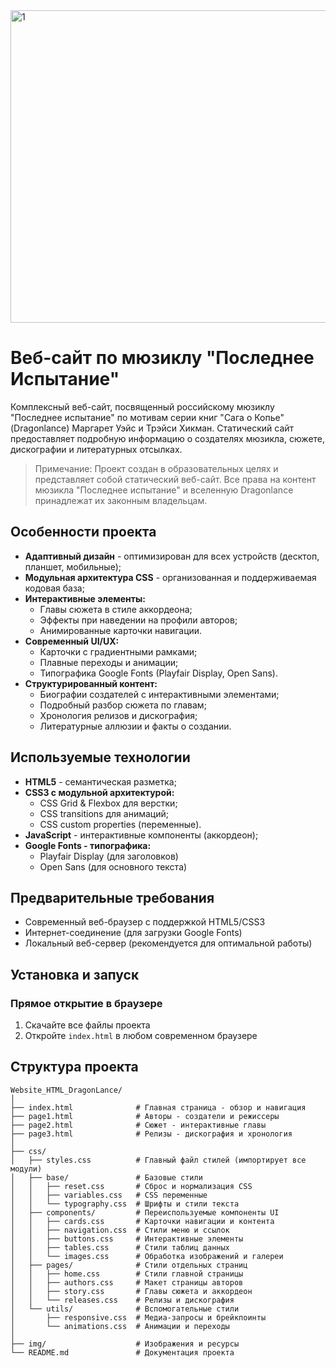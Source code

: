 <img width="850" height="500" alt="1" src="https://github.com/user-attachments/assets/3bce6d8f-e72f-47c9-90b5-be75f28c8164" />

# Веб-сайт по мюзиклу "Последнее Испытание" 

Комплексный веб-сайт, посвященный российскому мюзиклу "Последнее испытание" по мотивам серии книг "Сага о Копье" (Dragonlance) Маргарет Уэйс и Трэйси Хикман. Статический сайт предоставляет подробную информацию о создателях мюзикла, сюжете, дискографии и литературных отсылках.
  >  Примечание: Проект создан в образовательных целях и представляет собой статический веб-сайт. Все права на контент мюзикла "Последнее испытание" и вселенную Dragonlance принадлежат их законным владельцам.
## Особенности проекта

- __Адаптивный дизайн__ - оптимизирован для всех устройств (десктоп, планшет, мобильные);
- __Модульная архитектура CSS__ - организованная и поддерживаемая кодовая база;
- **Интерактивные элементы:**
  - Главы сюжета в стиле аккордеона;
  - Эффекты при наведении на профили авторов;
  - Анимированные карточки навигации.
- **Современный UI/UX:**
  - Карточки с градиентными рамками;
  - Плавные переходы и анимации;
  - Типографика Google Fonts (Playfair Display, Open Sans).
- **Структурированный контент:**
  - Биографии создателей с интерактивными элементами;
  - Подробный разбор сюжета по главам;
  - Хронология релизов и дискография;
  - Литературные аллюзии и факты о создании.
 
## Используемые технологии

- __HTML5__ - семантическая разметка;
- **CSS3 с модульной архитектурой:**
  - CSS Grid & Flexbox для верстки;
  - CSS transitions для анимаций;
  - CSS custom properties (переменные).
- __JavaScript__ - интерактивные компоненты (аккордеон);
- **Google Fonts - типографика:**
  - Playfair Display (для заголовков)
  - Open Sans (для основного текста)

## Предварительные требования
- Современный веб-браузер с поддержкой HTML5/CSS3
- Интернет-соединение (для загрузки Google Fonts)
- Локальный веб-сервер (рекомендуется для оптимальной работы)

## Установка и запуск

### Прямое открытие в браузере
1.  Скачайте все файлы проекта
2.  Откройте `index.html` в любом современном браузере

## Структура проекта

```
Website_HTML_DragonLance/
│
├── index.html              # Главная страница - обзор и навигация
├── page1.html              # Авторы - создатели и режиссеры
├── page2.html              # Сюжет - интерактивные главы
├── page3.html              # Релизы - дискография и хронология
│
├── css/
│   ├── styles.css          # Главный файл стилей (импортирует все модули)
│   ├── base/               # Базовые стили
│   │   ├── reset.css       # Сброс и нормализация CSS
│   │   ├── variables.css   # CSS переменные
│   │   └── typography.css  # Шрифты и стили текста
│   ├── components/         # Переиспользуемые компоненты UI
│   │   ├── cards.css       # Карточки навигации и контента
│   │   ├── navigation.css  # Стили меню и ссылок
│   │   ├── buttons.css     # Интерактивные элементы
│   │   ├── tables.css      # Стили таблиц данных
│   │   └── images.css      # Обработка изображений и галереи
│   ├── pages/              # Стили отдельных страниц
│   │   ├── home.css        # Стили главной страницы
│   │   ├── authors.css     # Макет страницы авторов
│   │   ├── story.css       # Главы сюжета и аккордеон
│   │   └── releases.css    # Релизы и дискография
│   └── utils/              # Вспомогательные стили
│       ├── responsive.css  # Медиа-запросы и брейкпоинты
│       └── animations.css  # Анимации и переходы
│
├── img/                    # Изображения и ресурсы
└── README.md               # Документация проекта
```

